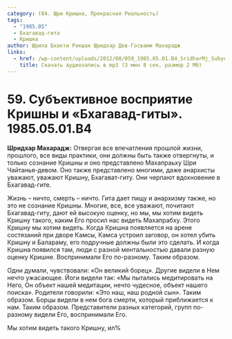 ```yaml
---
category: (04. Шри Кришна, Прекрасная Реальность)
tags:
  - "1985.05"
  - Бхагавад-гита
  - Кришна
author: Шрила Бхакти Ракшак Шридхар Дев-Госвами Махарадж
links:
  - href: /wp-content/uploads/2012/08/059_1985.05.01.B4_SridharMj_Subyektivnoye_vospriyatiye_Krishny_i_Bhagavad-gity.mp3
    title: Скачать аудиозапись в mp3 (3 мин 8 сек, размер 2 Мб)
---
```


# 59. Субъективное восприятие Кришны и «Бхагавад-гиты». 1985.05.01.B4

**Шридхар Махарадж:** Отвергая все впечатления прошлой жизни, прошлого, все виды практики, они должны быть также отвергнуты, и только сознание Кришны и оно представлено Махапраьху Шри Чайтанья-девом. Оно также представлено многими, даже анархисты уважают, уважают Кришну, Бхагават-гиту. Они черпают вдохновение в Бхагавад-гите.

Жизнь – ничто, смерть – ничто. Гита дает пищу и анархизму также, но это не сознание Кришны. Многие, все, все уважают, почитают Бхагавад-гиту, дают ей высокую оценку, но мы, мы хотим видеть Кришну такого, каким Его просил нас видеть Махапрабху. Этого Кришну мы хотим видеть. Когда Кришна появляется на арене состязаний при дворе Камсы, Камса устроил заговор, он хотел убить Кришну и Балараму, его подручные должны были это сделать. И когда Кришна появился там, люди с разной ментальностью давали разную оценку Кришне. Воспринимали Его по-разному. Таким образом.

Одни думали, чувствовали: «Он великий борец». Другие видели в Нем нечто ужасающее. Йоги видели так: «Мы пытались медитировать на Него, Он объект нашей медитации, нечто чудесное, объект нашего поиска». Родители говорили: «Это наш, наш родной сын». Таким образом. Борцы видели в нем бога смерти, который приближается к нам. Таким образом. Представители разных категорий, групп по-разному видели Его, воспринимали Его.

Мы хотим видеть такого Кришну, ил%

